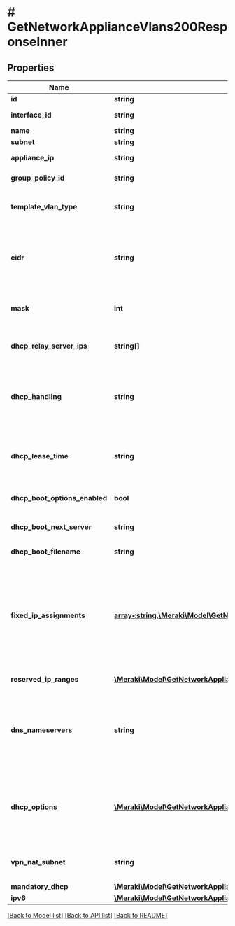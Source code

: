 # # GetNetworkApplianceVlans200ResponseInner

## Properties

Name | Type | Description | Notes
------------ | ------------- | ------------- | -------------
**id** | **string** | The VLAN ID of the VLAN | [optional]
**interface_id** | **string** | The interface ID of the VLAN | [optional]
**name** | **string** | The name of the VLAN | [optional]
**subnet** | **string** | The subnet of the VLAN | [optional]
**appliance_ip** | **string** | The local IP of the appliance on the VLAN | [optional]
**group_policy_id** | **string** | The id of the desired group policy to apply to the VLAN | [optional]
**template_vlan_type** | **string** | Type of subnetting of the VLAN. Applicable only for template network. | [optional] [default to 'same']
**cidr** | **string** | CIDR of the pool of subnets. Applicable only for template network. Each network bound to the template will automatically pick a subnet from this pool to build its own VLAN. | [optional]
**mask** | **int** | Mask used for the subnet of all bound to the template networks. Applicable only for template network. | [optional]
**dhcp_relay_server_ips** | **string[]** | The IPs of the DHCP servers that DHCP requests should be relayed to | [optional]
**dhcp_handling** | **string** | The appliance&#39;s handling of DHCP requests on this VLAN. One of: &#39;Run a DHCP server&#39;, &#39;Relay DHCP to another server&#39; or &#39;Do not respond to DHCP requests&#39; | [optional]
**dhcp_lease_time** | **string** | The term of DHCP leases if the appliance is running a DHCP server on this VLAN. One of: &#39;30 minutes&#39;, &#39;1 hour&#39;, &#39;4 hours&#39;, &#39;12 hours&#39;, &#39;1 day&#39; or &#39;1 week&#39; | [optional]
**dhcp_boot_options_enabled** | **bool** | Use DHCP boot options specified in other properties | [optional]
**dhcp_boot_next_server** | **string** | DHCP boot option to direct boot clients to the server to load the boot file from | [optional]
**dhcp_boot_filename** | **string** | DHCP boot option for boot filename | [optional]
**fixed_ip_assignments** | [**array<string,\Meraki\Model\GetNetworkApplianceVlans200ResponseInnerFixedIpAssignmentsValue>**](GetNetworkApplianceVlans200ResponseInnerFixedIpAssignmentsValue.md) | The DHCP fixed IP assignments on the VLAN. This should be an object that contains mappings from MAC addresses to objects that themselves each contain \&quot;ip\&quot; and \&quot;name\&quot; string fields. See the sample request/response for more details. | [optional]
**reserved_ip_ranges** | [**\Meraki\Model\GetNetworkApplianceVlans200ResponseInnerReservedIpRangesInner[]**](GetNetworkApplianceVlans200ResponseInnerReservedIpRangesInner.md) | The DHCP reserved IP ranges on the VLAN | [optional]
**dns_nameservers** | **string** | The DNS nameservers used for DHCP responses, either \&quot;upstream_dns\&quot;, \&quot;google_dns\&quot;, \&quot;opendns\&quot;, or a newline seperated string of IP addresses or domain names | [optional]
**dhcp_options** | [**\Meraki\Model\GetNetworkApplianceVlans200ResponseInnerDhcpOptionsInner[]**](GetNetworkApplianceVlans200ResponseInnerDhcpOptionsInner.md) | The list of DHCP options that will be included in DHCP responses. Each object in the list should have \&quot;code\&quot;, \&quot;type\&quot;, and \&quot;value\&quot; properties. | [optional]
**vpn_nat_subnet** | **string** | The translated VPN subnet if VPN and VPN subnet translation are enabled on the VLAN | [optional]
**mandatory_dhcp** | [**\Meraki\Model\GetNetworkApplianceVlans200ResponseInnerMandatoryDhcp**](GetNetworkApplianceVlans200ResponseInnerMandatoryDhcp.md) |  | [optional]
**ipv6** | [**\Meraki\Model\GetNetworkApplianceVlans200ResponseInnerIpv6**](GetNetworkApplianceVlans200ResponseInnerIpv6.md) |  | [optional]

[[Back to Model list]](../../README.md#models) [[Back to API list]](../../README.md#endpoints) [[Back to README]](../../README.md)
